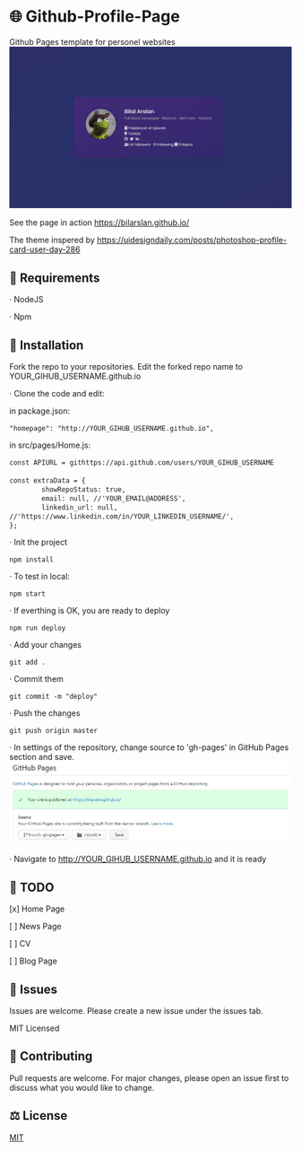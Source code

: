 # 🌐 Github-Profile-Page

Github Pages template for personel websites
![Page](./img/page.jpg)

See the page in action https://bilarslan.github.io/

The theme inspered by https://uidesigndaily.com/posts/photoshop-profile-card-user-day-286

## 🧪 Requirements
· NodeJS

· Npm

## 📘 Installation

Fork the repo to your repositories.
Edit the forked repo name to YOUR_GIHUB_USERNAME.github.io

· Clone the code and edit:

in package.json:
```
"homepage": "http://YOUR_GIHUB_USERNAME.github.io",
```

in src/pages/Home.js:
```
const APIURL = githttps://api.github.com/users/YOUR_GIHUB_USERNAME

const extraData = {
        showRepoStatus: true,
        email: null, //'YOUR_EMAIL@ADDRESS',
        linkedin_url: null, //'https://www.linkedin.com/in/YOUR_LINKEDIN_USERNAME/',
};
```
· Init the project
```
npm install
```

· To test in local:
```
npm start
```

· If everthing is OK, you are ready to deploy

```
npm run deploy
```

· Add your changes
```
git add .
```

· Commit them
```
git commit -m "deploy"
```

· Push the changes
```
git push origin master
```

· In settings of the repository, change source to 'gh-pages' in GitHub Pages section and save.
![Github Pages](./img/settings.jpg)

· Navigate to http://YOUR_GIHUB_USERNAME.github.io and it is ready

## 📑 TODO
[x] Home Page

[ ] News Page

[ ] CV

[ ] Blog Page

## 🔧 Issues
Issues are welcome. Please create a new issue under the issues tab.

MIT Licensed


## 🔨 Contributing

Pull requests are welcome. For major changes, please open an issue first to discuss what you would like to change.


## ⚖️ License

[MIT](https://choosealicense.com/licenses/mit/)